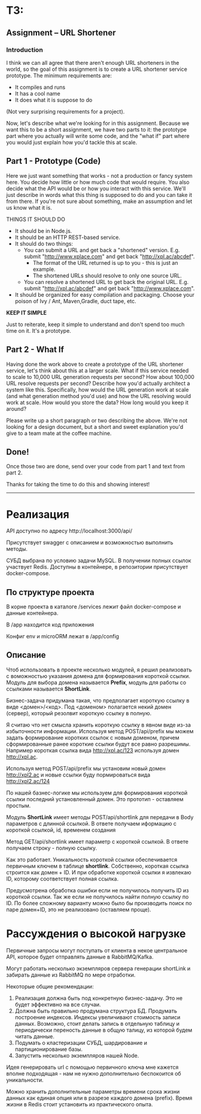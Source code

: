 # ТЗ:
## Assignment – URL Shortener 
### Introduction 

I think we can all agree that there aren't enough URL shorteners in the world, so the goal of this assignment is to create a URL shortener service prototype. The minimum requirements are: 

* It compiles and runs 
* It has a cool name
* It does what it is suppose to do

(Not very surprising requirements for a project).

Now, let's describe what we're looking for in this assignment. Because we want this to be a short assignment, we have two parts to it: the prototype part where you actually will write some code, and the "what if" part where you would just explain how you'd tackle this at scale. 

## Part 1 - Prototype (Code) 
Here we just want something that works - not a production or fancy system here. You decide how little or how much code that would require. You also decide what the API would be or how you interact with this service. We'll just describe in words what this thing is supposed to do and you can take it from there. If you're not sure about something, make an assumption and let us know what it is. 

THINGS IT SHOULD DO 
* It should be in Node.js. 
* It should be an HTTP REST-based service. 
* It should do two things: 
    * You can submit a URL and get back a "shortened" version. E.g. submit "http://www.xplace.com" and get back "http://xpl.ac/abcdef".
        * The format of the URL returned is up to you - this is just an example. 
        * The shortened URLs should resolve to only one source URL. 
    * You can resolve a shortened URL to get back the original URL. E.g. submit "http://xpl.ac/abcdef" and get back "http://www.xplace.com".
* It should be organized for easy compilation and packaging. Choose your poison of Ivy / Ant, Maven,Gradle, duct tape, etc. 

**KEEP IT SIMPLE**

Just to reiterate, keep it simple to understand and don't spend too much time on it. It's a prototype.

## Part 2 - What If 
Having done the work above to create a prototype of the URL shortener service, let's think about this at a larger scale.   What if this service needed to scale to 10,000 URL generation requests per second? How about 100,000 URL resolve requests per second? Describe how you'd actually architect a system like this. Specifically, how would the URL generation work at scale (and what generation method you'd use) and how the URL resolving would work at scale. How would you store the data? How long would you keep it around?

Please write up a short paragraph or two describing the above. We're not looking for a design document, but a short and sweet explanation you'd give to a team mate at the coffee machine. 

## Done! 
Once those two are done, send over your code from part 1 and text from part 2.

Thanks for taking the time to do this and showing interest!
______________

# Реализация

API доступно по адресу http://localhost:3000/api/

Присутствует swagger с описанием и возможностью выполнить методы.

СУБД выбрана по условию задачи MySQL. В получении полных ссылок участвует Redis. Доступны в контейнере, в репозитории присутствует docker-compose.

## По структуре проекта
В корне проекта в каталоге /services лежит файл docker-compose и данные контейнера.

В /app находится код приложения

Конфиг env и microORM лежат в /app/config

## Описание

Чтоб использовать в проекте несколько модулей, я решил реализовать с воможностью указания домена для формирования короткой ссылки. Модуль для выбора домена называется **Prefix**, модуль для работы со ссылками называется **ShortLink**.

Бизнес-задача придумана такая, что предполагает короткую ссылку в виде <домен>/<код>. Под <доменом> полагается некий домен (сервер), который резолвит короткую ссылку в полную.

Я считаю что нет смысла хранить короткую ссылку в явном виде из-за избыточности информации. Используя метод POST/api/prefix мы можем задать формирование коротких ссылок с новым доменом, причем сформированные ранее короткие ссылки будут все равно разрешимы.
Например короткая ссылка вида http://xpl.ac/123 используя домен http://xpl.ac.

Используя метод POST/api/prefix мы установим новый домен http://xpl2.ac и новые ссылки буду пормироваться вида http://xpl2.ac/124

По нашей базнес-логике мы используем для формирования короткой ссылки последний установленный домен. Это прототип - оставляем простым.

Модуль **ShortLink** имеет методы POST/api/shortlink для передачи в Body параметров с длинной ссылкой. В ответе получаем иформацию с короткой ссылкой, id, временем создания

Метод GET/api/shortlink имеет параметр с короткой ссылкой. В ответе получаем строку - полную ссылку.

Как это работает. Уникальность короткой ссылки обеспечивается первичным ключем в таблице **shortlink**. Собственно, короткая ссылка строится как домен + ID. И при обработке короткой ссылки я извлекаю ID, которому соответствует полная ссылка.

Предусмотрена обработка ошибки если не получилось получить ID из короткой ссылки. Так же если не получилось найти полную ссылку по ID. По более сложному варианту можно было бы производить поиск по паре домен+ID, это не реализовано (оставляем проще).

# Рассуждения о высокой нагрузке

Первичные запросы могут поступать от клиента в некое центральное API, которое будет отправлять данные в RabbitMQ/Kafka. 

Могут работать несколько экземпляров сервера генерации shortLink и забирать данные из RabbitMQ по мере отработки. 

Некоторые общие рекомендации:
1. Реализация должна быть под конкретную бизнес-задачу. Это не будет эффективно на все случаи.
2. Должна быть правильно продумана структура БД. Продумать построение индексов. Индексы увеличивают стоимость записи данных. Возможно, стоит делать запись в отдельную таблицу и периодически переность данные в общую талицу, из которой будем читать данные.
3. Подумать о кластеризации СУБД, шардирование и партиционирование базы.
4. Запустить несколько экземпляров нашей Node.


Идея генерировать url с помощью первичного ключа мне кажется вполне подходящая - нам не нужно дополнительно беспокоится об уникальности.

Можно хранить дополнительные параметры времени срока жизни данных как единая опция или в разрезе каждого домена (prefix). Время жизни в Redis стоит установить из практического опыта.